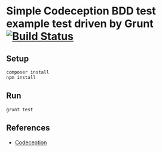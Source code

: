 # Simple Codeception BDD test example test driven by Grunt [![Build Status](https://travis-ci.org/ddpkts/codeception-example.svg?branch=master)](https://travis-ci.org/ddpkts/codeception-example)

## Setup

    composer install
    npm install

## Run

    grunt test

## References

* [Codeception](http://codeception.com/)